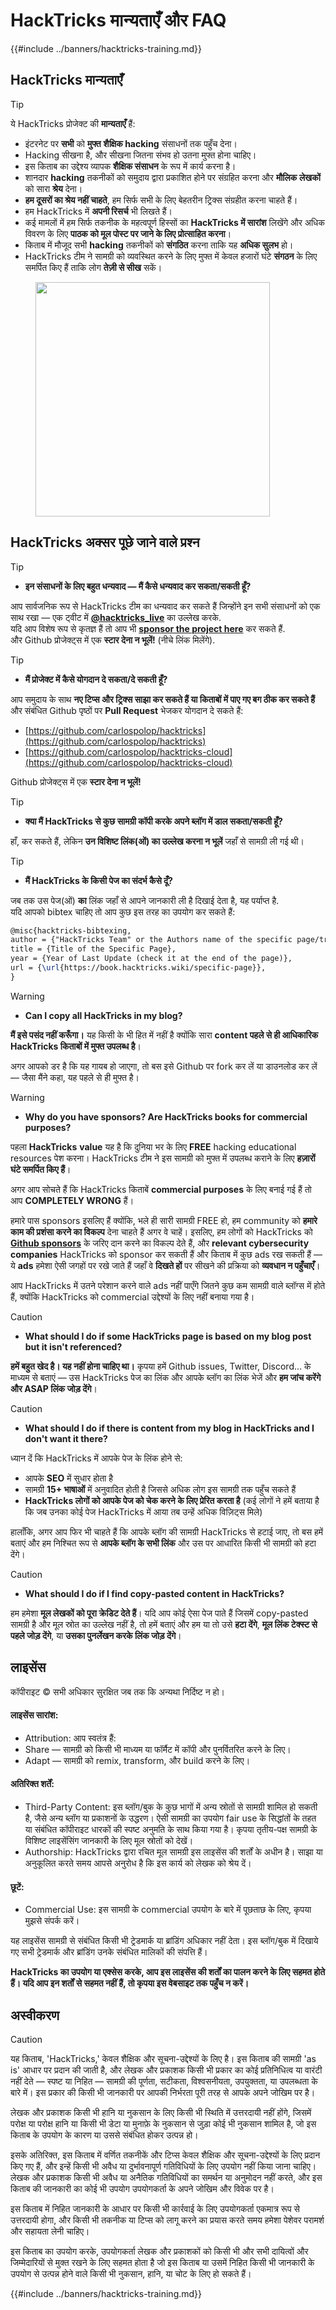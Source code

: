 # HackTricks मान्यताएँ और FAQ

{{#include ../banners/hacktricks-training.md}}

## HackTricks मान्यताएँ

> [!TIP]
> ये HackTricks प्रोजेक्ट की **मान्यताएँ** हैं:
>
> - इंटरनेट पर **सभी** को **मुफ्त** **शैक्षिक hacking** संसाधनों तक पहुँच देना।
>  - Hacking सीखना है, और सीखना जितना संभव हो उतना मुफ्त होना चाहिए।
>  - इस किताब का उद्देश्य व्यापक **शैक्षिक संसाधन** के रूप में कार्य करना है।
> - शानदार **hacking** तकनीकों को समुदाय द्वारा प्रकाशित होने पर संग्रहित करना और **मौलिक** **लेखकों** को सारा **श्रेय** देना।
>  - **हम दूसरों का श्रेय नहीं चाहते**, हम सिर्फ सभी के लिए बेहतरीन ट्रिक्स संग्रहीत करना चाहते हैं।
>  - हम HackTricks में **अपनी रिसर्च** भी लिखते हैं।
>  - कई मामलों में हम सिर्फ तकनीक के महत्वपूर्ण हिस्सों का **HackTricks में सारांश** लिखेंगे और अधिक विवरण के लिए **पाठक को मूल पोस्ट पर जाने के लिए प्रोत्साहित करना**।
> - किताब में मौजूद सभी **hacking** तकनीकों को **संगठित** करना ताकि यह **अधिक सुलभ** हो।
>  - HackTricks टीम ने सामग्री को व्यवस्थित करने के लिए मुफ्त में केवल हजारों घंटे **संगठन** के लिए समर्पित किए हैं ताकि लोग **तेज़ी से सीख** सकें।

<figure><img src="../images/hack tricks gif.gif" alt="" width="375"><figcaption></figcaption></figure>

## HackTricks अक्सर पूछे जाने वाले प्रश्न

> [!TIP]
>
> - **इन संसाधनों के लिए बहुत धन्यवाद — मैं कैसे धन्यवाद कर सकता/सकती हूँ?**

आप सार्वजनिक रूप से HackTricks टीम का धन्यवाद कर सकते हैं जिन्होंने इन सभी संसाधनों को एक साथ रखा — एक ट्वीट में [**@hacktricks_live**](https://twitter.com/hacktricks_live) का उल्लेख करके.\
यदि आप विशेष रूप से कृतज्ञ हैं तो आप भी [**sponsor the project here**](https://github.com/sponsors/carlospolop) कर सकते हैं.\
और Github प्रोजेक्ट्स में एक **स्टार देना न भूलें!** (नीचे लिंक मिलेंगे).

> [!TIP]
>
> - **मैं प्रोजेक्ट में कैसे योगदान दे सकता/दे सकती हूँ?**

आप समुदाय के साथ **नए टिप्स और ट्रिक्स साझा कर सकते हैं या किताबों में पाए गए बग ठीक कर सकते हैं** और संबंधित Github पृष्ठों पर **Pull Request** भेजकर योगदान दे सकते हैं:

- [https://github.com/carlospolop/hacktricks](https://github.com/carlospolop/hacktricks)
- [https://github.com/carlospolop/hacktricks-cloud](https://github.com/carlospolop/hacktricks-cloud)

Github प्रोजेक्ट्स में एक **स्टार देना न भूलें!**

> [!TIP]
>
> - **क्या मैं HackTricks से कुछ सामग्री कॉपी करके अपने ब्लॉग में डाल सकता/सकती हूँ?**

हाँ, कर सकते हैं, लेकिन **उन विशिष्ट लिंक(ओं) का उल्लेख करना न भूलें** जहाँ से सामग्री ली गई थी।

> [!TIP]
>
> - **मैं HackTricks के किसी पेज का संदर्भ कैसे दूँ?**

जब तक उस पेज(ओं) **का** लिंक जहाँ से आपने जानकारी ली है दिखाई देता है, यह पर्याप्त है.\
यदि आपको bibtex चाहिए तो आप कुछ इस तरह का उपयोग कर सकते हैं:
```latex
@misc{hacktricks-bibtexing,
author = {"HackTricks Team" or the Authors name of the specific page/trick},
title = {Title of the Specific Page},
year = {Year of Last Update (check it at the end of the page)},
url = {\url{https://book.hacktricks.wiki/specific-page}},
}
```
> [!WARNING]
>
> - **Can I copy all HackTricks in my blog?**

**मैं इसे पसंद नहीं करूँगा।** यह किसी के भी हित में नहीं है क्योंकि सारा **content पहले से ही आधिकारिक HackTricks किताबों में मुफ्त उपलब्ध है**।

अगर आपको डर है कि यह गायब हो जाएगा, तो बस इसे Github पर fork कर लें या डाउनलोड कर लें — जैसा मैंने कहा, यह पहले से ही मुफ्त है।

> [!WARNING]
>
> - **Why do you have sponsors? Are HackTricks books for commercial purposes?**

पहला **HackTricks** **value** यह है कि दुनिया भर के लिए **FREE** hacking educational resources पेश करना। HackTricks टीम ने इस सामग्री को मुफ्त में उपलब्ध कराने के लिए **हज़ारों घंटे समर्पित किए हैं**।

अगर आप सोचते हैं कि HackTricks किताबें **commercial purposes** के लिए बनाई गई हैं तो आप **COMPLETELY WRONG** हैं।

हमारे पास sponsors इसलिए हैं क्योंकि, भले ही सारी सामग्री FREE हो, हम community को **हमारे काम की प्रशंसा करने का विकल्प** देना चाहते हैं अगर वे चाहें। इसलिए, हम लोगों को HackTricks को [**Github sponsors**](https://github.com/sponsors/carlospolop) के जरिए दान करने का विकल्प देते हैं, और **relevant cybersecurity companies** HackTricks को sponsor कर सकती हैं और किताब में कुछ ads रख सकती हैं — ये **ads** हमेशा ऐसी जगहों पर रखे जाते हैं जहाँ वे **दिखते हों** पर सीखने की प्रक्रिया को **व्यवधान न पहुँचाएँ**।

आप HackTricks में उतने परेशान करने वाले ads नहीं पाएँगे जितने कुछ कम सामग्री वाले ब्लॉग्स में होते हैं, क्योंकि HackTricks को commercial उद्देश्यों के लिए नहीं बनाया गया है।

> [!CAUTION]
>
> - **What should I do if some HackTricks page is based on my blog post but it isn't referenced?**

**हमें बहुत खेद है। यह नहीं होना चाहिए था।** कृपया हमें Github issues, Twitter, Discord... के माध्यम से बताएं — उस HackTricks पेज का लिंक और आपके ब्लॉग का लिंक भेजें और **हम जांच करेंगे और ASAP लिंक जोड़ देंगे**।

> [!CAUTION]
>
> - **What should I do if there is content from my blog in HackTricks and I don't want it there?**

ध्यान दें कि HackTricks में आपके पेज के लिंक होने से:

- आपके **SEO** में सुधार होता है
- सामग्री **15+ भाषाओं** में अनुवादित होती है जिससे अधिक लोग इस सामग्री तक पहुँच सकते हैं
- **HackTricks लोगों को आपके पेज को चेक करने के लिए प्रेरित करता है** (कई लोगों ने हमें बताया है कि जब उनका कोई पेज HackTricks में आया तब उन्हें अधिक विज़िट्स मिले)

हालाँकि, अगर आप फिर भी चाहते हैं कि आपके ब्लॉग की सामग्री HackTricks से हटाई जाए, तो बस हमें बताएं और हम निश्चित रूप से **आपके ब्लॉग के सभी लिंक** और उस पर आधारित किसी भी सामग्री को हटा देंगे।

> [!CAUTION]
>
> - **What should I do if I find copy-pasted content in HackTricks?**

हम हमेशा **मूल लेखकों को पूरा क्रेडिट देते हैं**। यदि आप कोई ऐसा पेज पाते हैं जिसमें copy-pasted सामग्री है और मूल स्रोत का उल्लेख नहीं है, तो हमें बताएं और हम या तो उसे **हटा देंगे**, **मूल लिंक टेक्स्ट से पहले जोड़ देंगे**, या **उसका पुनर्लेखन करके लिंक जोड़ देंगे**।

## लाइसेंस

कॉपीराइट © सभी अधिकार सुरक्षित जब तक कि अन्यथा निर्दिष्ट न हो।

#### लाइसेंस सारांश:

- Attribution: आप स्वतंत्र हैं:
- Share — सामग्री को किसी भी माध्यम या फॉर्मैट में कॉपी और पुनर्वितरित करने के लिए।
- Adapt — सामग्री को remix, transform, और build करने के लिए।

#### अतिरिक्त शर्तें:

- Third-Party Content: इस ब्लॉग/बुक के कुछ भागों में अन्य स्रोतों से सामग्री शामिल हो सकती है, जैसे अन्य ब्लॉग या प्रकाशनों के उद्धरण। ऐसी सामग्री का उपयोग fair use के सिद्धांतों के तहत या संबंधित कॉपीराइट धारकों की स्पष्ट अनुमति के साथ किया गया है। कृपया तृतीय-पक्ष सामग्री के विशिष्ट लाइसेंसिंग जानकारी के लिए मूल स्रोतों को देखें।
- Authorship: HackTricks द्वारा रचित मूल सामग्री इस लाइसेंस की शर्तों के अधीन है। साझा या अनुकूलित करते समय आपसे अनुरोध है कि इस कार्य को लेखक को श्रेय दें।

#### छूटें:

- Commercial Use: इस सामग्री के commercial उपयोग के बारे में पूछताछ के लिए, कृपया मुझसे संपर्क करें।

यह लाइसेंस सामग्री से संबंधित किसी भी ट्रेडमार्क या ब्रांडिंग अधिकार नहीं देता। इस ब्लॉग/बुक में दिखाये गए सभी ट्रेडमार्क और ब्रांडिंग उनके संबंधित मालिकों की संपत्ति हैं।

**HackTricks का उपयोग या एक्सेस करके, आप इस लाइसेंस की शर्तों का पालन करने के लिए सहमत होते हैं। यदि आप इन शर्तों से सहमत नहीं हैं, तो कृपया इस वेबसाइट तक पहुँच न करें।**

## **अस्वीकरण**

> [!CAUTION]
> यह किताब, 'HackTricks,' केवल शैक्षिक और सूचना-उद्देश्यों के लिए है। इस किताब की सामग्री 'as is' आधार पर प्रदान की जाती है, और लेखक और प्रकाशक किसी भी प्रकार का कोई प्रतिनिधित्व या वारंटी नहीं देते — स्पष्ट या निहित — सामग्री की पूर्णता, सटीकता, विश्वसनीयता, उपयुक्तता, या उपलब्धता के बारे में। इस प्रकार की किसी भी जानकारी पर आपकी निर्भरता पूरी तरह से आपके अपने जोखिम पर है।
>
> लेखक और प्रकाशक किसी भी हानि या नुकसान के लिए किसी भी स्थिति में उत्तरदायी नहीं होंगे, जिसमें परोक्ष या परोक्ष हानि या किसी भी डेटा या मुनाफ़े के नुकसान से जुड़ा कोई भी नुकसान शामिल है, जो इस किताब के उपयोग के कारण या उससे संबंधित होकर उत्पन्न हो।
>
> इसके अतिरिक्त, इस किताब में वर्णित तकनीकें और टिप्स केवल शैक्षिक और सूचना-उद्देश्यों के लिए प्रदान किए गए हैं, और इन्हें किसी भी अवैध या दुर्भावनापूर्ण गतिविधियों के लिए उपयोग नहीं किया जाना चाहिए। लेखक और प्रकाशक किसी भी अवैध या अनैतिक गतिविधियों का समर्थन या अनुमोदन नहीं करते, और इस किताब की जानकारी का कोई भी उपयोग उपयोगकर्ता के अपने जोखिम और विवेक पर है।
>
> इस किताब में निहित जानकारी के आधार पर किसी भी कार्रवाई के लिए उपयोगकर्ता एकमात्र रूप से उत्तरदायी होगा, और किसी भी तकनीक या टिप्स को लागू करने का प्रयास करते समय हमेशा पेशेवर परामर्श और सहायता लेनी चाहिए।
>
> इस किताब का उपयोग करके, उपयोगकर्ता लेखक और प्रकाशकों को किसी भी और सभी दायित्वों और जिम्मेदारियों से मुक्त रखने के लिए सहमत होता है जो इस किताब या उसमें निहित किसी भी जानकारी के उपयोग से उत्पन्न होने वाले किसी भी नुकसान, हानि, या चोट के लिए हो सकते हैं।

{{#include ../banners/hacktricks-training.md}}
